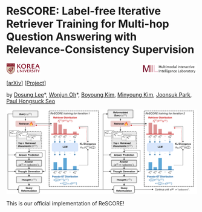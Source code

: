 # ReSCORE: Label-free Iterative Retriever Training for Multi-hop Question Answering with Relevance-Consistency Supervision

<div style="display: flex; justify-content: space-between; align-items: center;">
  <img src="assets/ku-logo.png" alt="korea" height="30">
  <img src="assets/miil.png" alt="miil" height="30">
</div>

[[arXiv](https://leeds1219.github.io/)] [[Project](https://leeds1219.github.io/)] <br>

by [Dosung Lee](https://leeds1219.github.io/)\*, [Wonjun Oh](https://github.com/owj0421)\*, [Boyoung Kim](https://github.com/bykimby), [Minyoung Kim](https://github.com/EuroMinyoung186), [Joonsuk Park](http://www.mathcs.richmond.edu/~jpark/), [Paul Hongsuck Seo](https://miil.korea.ac.kr/)

![Figure](assets/figure.png)

This is our official implementation of ReSCORE! 
